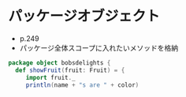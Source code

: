 # パッケージオブジェクト
- p.249
- パッケージ全体スコープに入れたいメソッドを格納

```scala
package object bobsdelights {
  def showFruit(fruit: Fruit) = {
     import fruit._
     println(name + "s are " + color)

```
